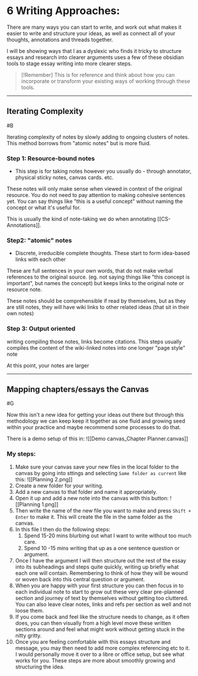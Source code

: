 # 6 Writing Approaches:

There are many ways you can start to write, and work out what makes it easier to write and structure your ideas, as well as connect all of your thoughts, annotations and threads together.

I will be showing ways that I as a dyslexic who finds it tricky to structure essays and research into clearer arguments uses a few of these obsidian tools to stage essay writing into more clearer steps.

>[!Remember]
>This is for reference and think about how you can incorporate or transform your existing ways of working through these tools.

---
## Iterating Complexity
#B

Iterating complexity of notes by slowly adding to ongoing clusters of notes. This method borrows from "atomic notes" but is more fluid.
### Step 1: Resource-bound notes 

- This step is for taking notes however you usually do - through annotator, physical sticky notes, canvas cards. etc. 

These notes will only make sense when viewed in context of the original resource. You do not need to pay attention to making cohesive sentences yet. You can say things like "this is a useful concept" without naming the concept or what it's useful for.

This is usually the kind of note-taking we do when annotating [[CS-Annotations]].
### Step2: "atomic" notes

- Discrete, irreducible complete thoughts. These start to form idea-based links with each other

These are full sentences in your own words, that do not make verbal references to the original source. (eg. not saying things like "this concept is important", but names the concept) but keeps links to the original note or resource note. 

These notes should be comprehensible if read by themselves, but as they are still notes, they will have wiki links to other related ideas (that sit in their own notes)

### Step 3: Output oriented 

writing compiling those notes, links become citations. This steps usually compiles the content of the wiki-linked notes into one longer "page style" note

At this point, your notes are larger

---
## Mapping chapters/essays the Canvas
#G

Now this isn't a new idea for getting your ideas out there but through this methodology we can keep keep it together as one fluid and growing seed within your practice and maybe recommend some processes to do that.

There is a demo setup of this in: ![[Demo canvas_Chapter Planner.canvas]]

### My steps:

1. Make sure your canvas save your new files in the local folder to the canvas by going into sttings and selecting `Same folder as current` like this: ![[Planning 2.png]]
2. Create a new folder for your writing.
3. Add a new canvas to that folder and name it appropriately.
4. Open it up and add a new note into the canvas with this button: ![[Planning 1.png]]
5. Then write the name of the new file you want to make and press `Shift + Enter` to make it. This will create the file in the same folder as the canvas.
6. In this file I then do the following steps:
	1. Spend 15-20 mins blurbing out what I want to write without too much care.
	2. Spend 10 -15 mins writing that up as a one sentence question or argument.
7. Once I have the argument I will then structure out the rest of the essay into its subheadings and steps quite quickly, writing up briefly what each one will contain. Remembering to think of how they will be wound or woven back into this central question or argument. 
8. When you are happy with your first structure you can then focus in to each individual note to start to grow out these very clear pre-planned section and journey of text by themselves without getting too cluttered. You can also leave clear notes, links and refs per section as well and not loose them.
10. If you come back and feel like the structure needs to change, as it often does, you can then visually from a high level move these written sections around and feel what might work without getting stuck in the nitty gritty.
11. Once you are feeling comfortable with this essays structure and message, you may then need to add more complex referencing etc to it. I would personally move it over to a libre or office setup, but see what works for you. These steps are more about smoothly growing and structuring the idea.
